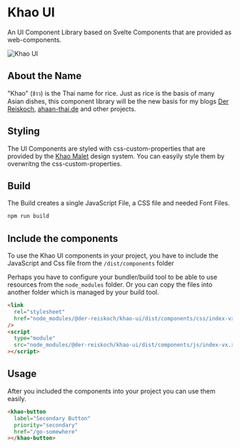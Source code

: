 # Khao UI

An UI Component Library based on Svelte Components that are provided as web-components.

![Khao UI](https://bilder.koch-reis.de/logo/khao-ui.jpg "Khao UI")

## About the Name

"Khao" (ข้าว) is the Thai name for rice. Just as rice is the basis of many Asian dishes, this component library will be the new basis for my blogs [Der Reiskoch](https://www.der-reiskoch.de/), [ahaan-thai.de](https://www.ahaan-thai.de/) and other projects.

## Styling

The UI Components are styled with css-custom-properties that are provided by the [Khao Malet](https://www.npmjs.com/package/@der-reiskoch/khao-malet) design system.
You can easyily style them by overwritng the css-custom-properties.

## Build

The Build creates a single JavaScript File, a CSS file and needed Font Files.

```bash
npm run build
```

## Include the components

To use the Khao UI components in your project, you have to include the JavaScript and Css file from the `/dist/components` folder

Perhaps you have to configure your bundler/build tool to be able to use resources from the `node_modules` folder.
Or you can copy the files into another folder which is managed by your build tool.

```html
<link
  rel="stylesheet"
  href="node_modules/@der-reiskoch/khao-ui/dist/components/css/index-vx.x.x.css"
/>
<script
  type="module"
  src="node_modules/@der-reiskoch/khao-ui/dist/components/js/index-vx.x.x.js"
></script>
```

## Usage

After you included the components into your project you can use them easily.

```html
<khao-button
  label="Secondary Button"
  priority="secondary"
  href="/go-somewhere"
></khao-button>
```
